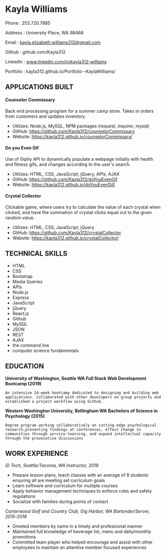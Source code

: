 # __Kayla Williams__
Phone
: 253.720.7885

Address
: University Place, WA 98466

Email
: kayla.elizabeth.williams312@gmail.com

Github
: github.com/Kayla312

LinkedIn
: www.linkedin.com/in/kayla312-williams  

Portfolio
: kayla312.github.io/Portfolio--KaylaWilliams/


## __APPLICATIONS BUILT__

#### Counselor Commissary
Back end processing program for a summer camp store. Takes in orders from customers and updates inventory.
- Utilizes: Node.js, MySQL, NPM packages (request, inquirer, mysql)
- GitHub: https://github.com/Kayla312/counselorCommissary
- Website: https://kayla312.github.io/counselorCommissary/

#### Do you Even Gif
Use of Giphy API to dynamically populate a webpage initially with health and fitness gifs, and changes according to the user's search. 
- Utilizes: HTML, CSS, JavaScript, jQuery, APIs, AJAX
- GitHub: https://github.com/Kayla312/doYouEvenGif
- Website: https://kayla312.github.io/doYouEvenGif/

#### Crystal Collector
Clickable game, where users try to calculate the value of each crystal when clicked, and have the summation of crystal clicks equal out to the given random value.
- Utilizes: HTML, CSS, JavaScript, jQuery
- GitHub: https://github.com/Kayla312/crystalCollector
- Website: https://kayla312.github.io/crystalCollector/


## __TECHNICAL SKILLS__
* HTML
* CSS
* Bootstrap
* Media Queries
* APIs
* Node.js
* Express
* JavaScript
* jQuery
* React.js
* Github
* MySQL
* JSON
* REST
* AJAX
* the command line 
* computer science fundamentals

## __EDUCATION__
**University of Washington, Seattle WA
Full Stack Web Development Bootcamp (2019)**

    An intensive 24-week bootcamp dedicated to designing and building web applications. Collaborated with other developers on group projects and established a project workflow using Github. 

**Western Washington University, Bellingham WA
Bachelors of Science in Psychology (2015)**

    Degree program working collaboratively on cutting-edge psychological research,presenting findings at conferences, effect change in communities through service-learning, and expand intellectual capacity through the provocative discussions

## __WORK EXPERIENCE__
*iD Tech, Seattle/Tacoma, WA
Instructor, 2019*
- Prepare lesson plans, teach classes with an average of 8 students ensuring all are meeting set curriculum goals
- Learn software and curriculum for multiple courses
- Apply behavior management techniques to enforce rules and safety regulations
- Socialize with families during points of contact

*Canterwood Golf and Country Club, Gig Harbor, WA
Bartender/Server, 2015-2018*
- Greeted members by name in a timely and professional manner
- Maintained full knowledge of beverage list, menu and daily/monthly promotions
- Committed team player who helped encourage and assist with other employees to maintain an attentive member focused experiences